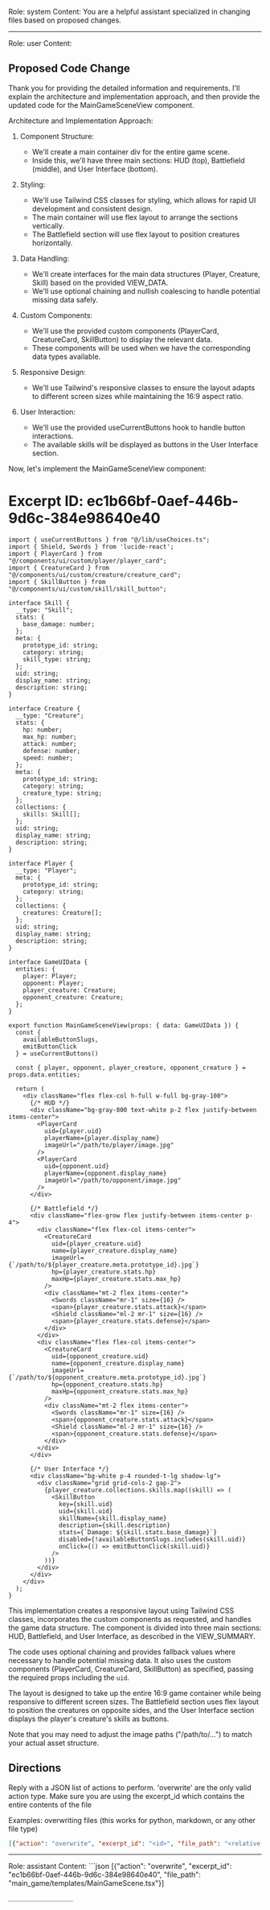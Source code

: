 Role: system
Content: You are a helpful assistant specialized in changing files based on proposed changes.
__________________
Role: user
Content: 
## Proposed Code Change
Thank you for providing the detailed information and requirements. I'll explain the architecture and implementation approach, and then provide the updated code for the MainGameSceneView component.

Architecture and Implementation Approach:

1. Component Structure:
   - We'll create a main container div for the entire game scene.
   - Inside this, we'll have three main sections: HUD (top), Battlefield (middle), and User Interface (bottom).

2. Styling:
   - We'll use Tailwind CSS classes for styling, which allows for rapid UI development and consistent design.
   - The main container will use flex layout to arrange the sections vertically.
   - The Battlefield section will use flex layout to position creatures horizontally.

3. Data Handling:
   - We'll create interfaces for the main data structures (Player, Creature, Skill) based on the provided VIEW_DATA.
   - We'll use optional chaining and nullish coalescing to handle potential missing data safely.

4. Custom Components:
   - We'll use the provided custom components (PlayerCard, CreatureCard, SkillButton) to display the relevant data.
   - These components will be used when we have the corresponding data types available.

5. Responsive Design:
   - We'll use Tailwind's responsive classes to ensure the layout adapts to different screen sizes while maintaining the 16:9 aspect ratio.

6. User Interaction:
   - We'll use the provided useCurrentButtons hook to handle button interactions.
   - The available skills will be displayed as buttons in the User Interface section.

Now, let's implement the MainGameSceneView component:

# Excerpt ID: ec1b66bf-0aef-446b-9d6c-384e98640e40
```tsx main_game/templates/MainGameScene.tsx
import { useCurrentButtons } from "@/lib/useChoices.ts";
import { Shield, Swords } from 'lucide-react';
import { PlayerCard } from "@/components/ui/custom/player/player_card";
import { CreatureCard } from "@/components/ui/custom/creature/creature_card";
import { SkillButton } from "@/components/ui/custom/skill/skill_button";

interface Skill {
  __type: "Skill";
  stats: {
    base_damage: number;
  };
  meta: {
    prototype_id: string;
    category: string;
    skill_type: string;
  };
  uid: string;
  display_name: string;
  description: string;
}

interface Creature {
  __type: "Creature";
  stats: {
    hp: number;
    max_hp: number;
    attack: number;
    defense: number;
    speed: number;
  };
  meta: {
    prototype_id: string;
    category: string;
    creature_type: string;
  };
  collections: {
    skills: Skill[];
  };
  uid: string;
  display_name: string;
  description: string;
}

interface Player {
  __type: "Player";
  meta: {
    prototype_id: string;
    category: string;
  };
  collections: {
    creatures: Creature[];
  };
  uid: string;
  display_name: string;
  description: string;
}

interface GameUIData {
  entities: {
    player: Player;
    opponent: Player;
    player_creature: Creature;
    opponent_creature: Creature;
  };
}

export function MainGameSceneView(props: { data: GameUIData }) {
  const {
    availableButtonSlugs,
    emitButtonClick
  } = useCurrentButtons()

  const { player, opponent, player_creature, opponent_creature } = props.data.entities;

  return (
    <div className="flex flex-col h-full w-full bg-gray-100">
      {/* HUD */}
      <div className="bg-gray-800 text-white p-2 flex justify-between items-center">
        <PlayerCard 
          uid={player.uid} 
          playerName={player.display_name} 
          imageUrl="/path/to/player/image.jpg" 
        />
        <PlayerCard 
          uid={opponent.uid} 
          playerName={opponent.display_name} 
          imageUrl="/path/to/opponent/image.jpg" 
        />
      </div>

      {/* Battlefield */}
      <div className="flex-grow flex justify-between items-center p-4">
        <div className="flex flex-col items-center">
          <CreatureCard
            uid={player_creature.uid}
            name={player_creature.display_name}
            imageUrl={`/path/to/${player_creature.meta.prototype_id}.jpg`}
            hp={player_creature.stats.hp}
            maxHp={player_creature.stats.max_hp}
          />
          <div className="mt-2 flex items-center">
            <Swords className="mr-1" size={16} />
            <span>{player_creature.stats.attack}</span>
            <Shield className="ml-2 mr-1" size={16} />
            <span>{player_creature.stats.defense}</span>
          </div>
        </div>
        <div className="flex flex-col items-center">
          <CreatureCard
            uid={opponent_creature.uid}
            name={opponent_creature.display_name}
            imageUrl={`/path/to/${opponent_creature.meta.prototype_id}.jpg`}
            hp={opponent_creature.stats.hp}
            maxHp={opponent_creature.stats.max_hp}
          />
          <div className="mt-2 flex items-center">
            <Swords className="mr-1" size={16} />
            <span>{opponent_creature.stats.attack}</span>
            <Shield className="ml-2 mr-1" size={16} />
            <span>{opponent_creature.stats.defense}</span>
          </div>
        </div>
      </div>

      {/* User Interface */}
      <div className="bg-white p-4 rounded-t-lg shadow-lg">
        <div className="grid grid-cols-2 gap-2">
          {player_creature.collections.skills.map((skill) => (
            <SkillButton
              key={skill.uid}
              uid={skill.uid}
              skillName={skill.display_name}
              description={skill.description}
              stats={`Damage: ${skill.stats.base_damage}`}
              disabled={!availableButtonSlugs.includes(skill.uid)}
              onClick={() => emitButtonClick(skill.uid)}
            />
          ))}
        </div>
      </div>
    </div>
  );
}
```

This implementation creates a responsive layout using Tailwind CSS classes, incorporates the custom components as requested, and handles the game data structure. The component is divided into three main sections: HUD, Battlefield, and User Interface, as described in the VIEW_SUMMARY.

The code uses optional chaining and provides fallback values where necessary to handle potential missing data. It also uses the custom components (PlayerCard, CreatureCard, SkillButton) as specified, passing the required props including the `uid`.

The layout is designed to take up the entire 16:9 game container while being responsive to different screen sizes. The Battlefield section uses flex layout to position the creatures on opposite sides, and the User Interface section displays the player's creature's skills as buttons.

Note that you may need to adjust the image paths ("/path/to/...") to match your actual asset structure.

## Directions
Reply with a JSON list of actions to perform. 'overwrite' are the only valid action type. 
Make sure you are using the excerpt_id which contains the entire contents of the file

Examples:
overwriting files (this works for python, markdown, or any other file type)
```json output_example1
[{"action": "overwrite", "excerpt_id": "<id>", "file_path": "<relative file path>"}]
```

__________________
Role: assistant
Content: ```json
[{"action": "overwrite", "excerpt_id": "ec1b66bf-0aef-446b-9d6c-384e98640e40", "file_path": "main_game/templates/MainGameScene.tsx"}]
```
__________________
